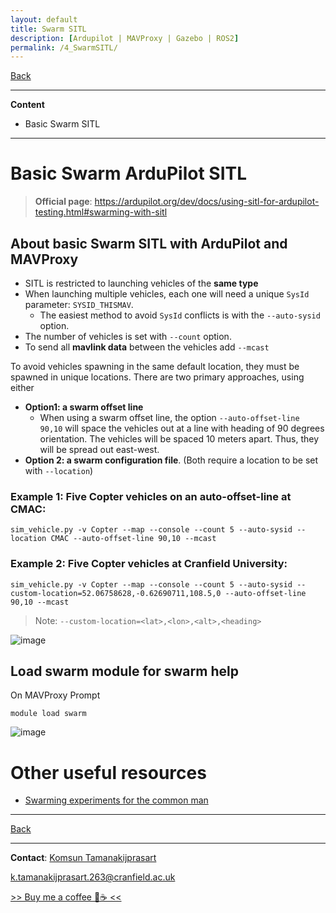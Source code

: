 ```yaml
---
layout: default
title: Swarm SITL
description: [Ardupilot | MAVProxy | Gazebo | ROS2]
permalink: /4_SwarmSITL/
---
```


[Back](README.md) 

---

**Content**
- Basic Swarm SITL

---

# Basic Swarm ArduPilot SITL
> **Official page**: https://ardupilot.org/dev/docs/using-sitl-for-ardupilot-testing.html#swarming-with-sitl

## About basic Swarm SITL with ArduPilot and MAVProxy
- SITL is restricted to launching vehicles of the **same type**
- When launching multiple vehicles, each one will need a unique `SysId` parameter: `SYSID_THISMAV`. 
	- The easiest method to avoid `SysId` conflicts is with the `--auto-sysid` option.
- The number of vehicles is set with `--count` option.
- To send all **mavlink data** between the vehicles add `--mcast`

To avoid vehicles spawning in the same default location, they must be spawned in unique locations. There are two primary approaches, using either 
- **Option1: a swarm offset line**
	- When using a swarm offset line, the option `--auto-offset-line 90,10` will space the vehicles out at a line with heading of 90 degrees orientation. The vehicles will be spaced 10 meters apart. Thus, they will be spread out east-west.
- **Option 2: a swarm configuration file**. 
(Both require a location to be set with `--location`)

### **Example 1**: Five Copter vehicles on an auto-offset-line at CMAC:

```shell
sim_vehicle.py -v Copter --map --console --count 5 --auto-sysid --location CMAC --auto-offset-line 90,10 --mcast
```

### **Example 2**: Five Copter vehicles at Cranfield University:

```shell
sim_vehicle.py -v Copter --map --console --count 5 --auto-sysid --custom-location=52.06758628,-0.62690711,108.5,0 --auto-offset-line 90,10 --mcast
```
> Note: `--custom-location=<lat>,<lon>,<alt>,<heading>`

![image](https://github.com/user-attachments/assets/4c1f8028-a296-4440-a7fc-5b8f97c2f593)


## Load swarm module for swarm help

On MAVProxy Prompt
```shell
module load swarm
```

![image](https://github.com/user-attachments/assets/5621234d-e91f-423e-b2d6-dfbdb3f72347)


# Other useful resources
- [Swarming experiments for the common man](https://discuss.ardupilot.org/t/swarming-experiments-for-the-common-man-part-1-introduction-and-simulation/62774)

---

[Back](README.md) 

---

**Contact**: [Komsun Tamanakijprasart](https://www.linkedin.com/in/komsun-tamanakijprasart-5a82709b/)

k.tamanakijprasart.263@cranfield.ac.uk

[>> Buy me a coffee 🤗☕ << ](https://monzo.me/komsuntamanakijprasart?h=BU-3i8) 










